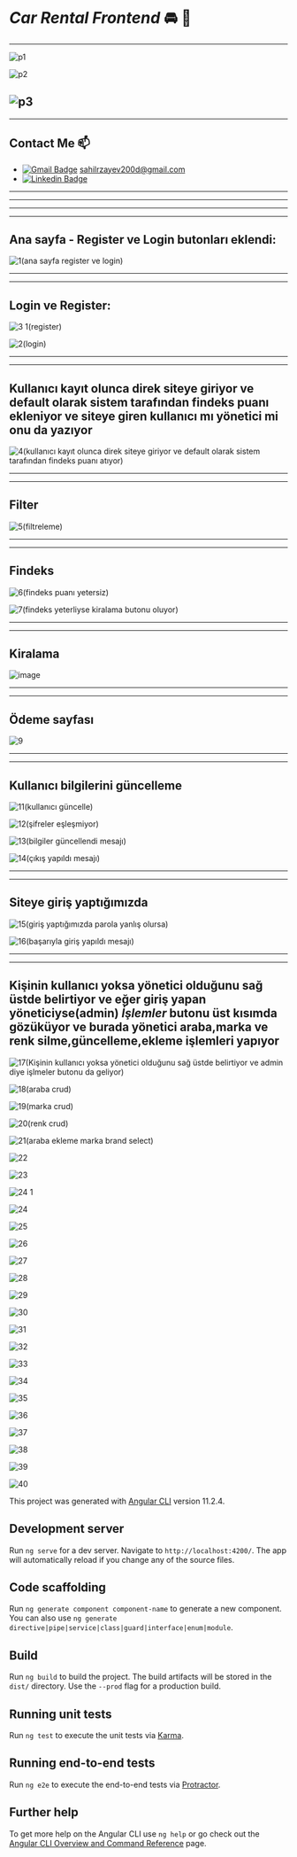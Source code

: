 # *Car Rental Frontend* :oncoming_automobile: :key:
---
![p1](https://user-images.githubusercontent.com/58303745/115150450-818e3680-a079-11eb-969d-fe0cc43e996a.jpg)

![p2](https://user-images.githubusercontent.com/58303745/115150166-42abb100-a078-11eb-96d2-f885dc4a2180.jpg)

![p3 ](https://user-images.githubusercontent.com/58303745/115150170-46d7ce80-a078-11eb-921a-b5d06884ba51.jpg)
---
---
## Contact Me 📫
- [![Gmail Badge](https://img.shields.io/badge/Gmail-D14836?style=for-the-badge&logo=gmail&logoColor=white)]() sahilrzayev200d@gmail.com
- [![Linkedin Badge](https://img.shields.io/badge/sahilrzayev-follow%20on%20linkedin-blue?style=for-the-badge&logo=linkedin)](https://www.linkedin.com/in/sahilrzayev)
---
---
---
---

## Ana sayfa - Register ve Login butonları eklendi:

![1(ana sayfa register ve login)](https://user-images.githubusercontent.com/58303745/114320726-6034c400-9b28-11eb-8a2d-fc5a5262ea39.jpg)

---
---

## Login ve Register:

![3 1(register)](https://user-images.githubusercontent.com/58303745/114320779-a853e680-9b28-11eb-95de-f5bcd9908922.jpg)

![2(login)](https://user-images.githubusercontent.com/58303745/114320782-a9851380-9b28-11eb-8d12-26caacff4ea9.jpg)

---
---

## Kullanıcı kayıt olunca direk siteye giriyor ve default olarak sistem tarafından findeks puanı ekleniyor ve siteye giren kullanıcı mı yönetici mi onu da yazıyor

![4(kullanıcı kayıt olunca direk siteye giriyor ve default olarak sistem tarafından findeks puanı atıyor)](https://user-images.githubusercontent.com/58303745/114320815-d46f6780-9b28-11eb-8d24-4e094aaaa38f.jpg)

---
---

## Filter

![5(filtreleme)](https://user-images.githubusercontent.com/58303745/114320858-11d3f500-9b29-11eb-844b-e8839635cc69.jpg)

---
---

## Findeks 

![6(findeks puanı yetersiz)](https://user-images.githubusercontent.com/58303745/114320888-329c4a80-9b29-11eb-93ab-ad24034241ca.jpg)

![7(findeks yeterliyse kiralama butonu oluyor)](https://user-images.githubusercontent.com/58303745/114320890-34660e00-9b29-11eb-894d-f1579e63351a.jpg)

---
---

## Kiralama 

![image](https://user-images.githubusercontent.com/58303745/114320922-624b5280-9b29-11eb-9636-85d6a58b8975.png)

---
---

## Ödeme sayfası

![9](https://user-images.githubusercontent.com/58303745/114320938-7d1dc700-9b29-11eb-96d2-1346189f61bd.jpg)

---
---

## Kullanıcı bilgilerini güncelleme

![11(kullanıcı güncelle)](https://user-images.githubusercontent.com/58303745/115144828-d2913100-a05f-11eb-922d-45655a3cdac0.jpg)

![12(şifreler eşleşmiyor)](https://user-images.githubusercontent.com/58303745/115144829-d329c780-a05f-11eb-921f-5f8e6ace422d.jpg)

![13(bilgiler güncellendi mesajı)](https://user-images.githubusercontent.com/58303745/115144830-d3c25e00-a05f-11eb-9f82-320bfa5c29ea.jpg)

![14(çıkış yapıldı mesajı)](https://user-images.githubusercontent.com/58303745/115144824-d0c76d80-a05f-11eb-9b17-3b90253a5c3a.jpg)

---
---

## Siteye giriş yaptığımızda

![15(giriş yaptığımızda parola yanlış olursa)](https://user-images.githubusercontent.com/58303745/115144921-3a477c00-a060-11eb-86a4-a6f990df4840.jpg)

![16(başarıyla giriş yapıldı mesajı)](https://user-images.githubusercontent.com/58303745/115144924-3d426c80-a060-11eb-8dfc-4560ccc428b9.jpg)

---
---

## Kişinin kullanıcı yoksa yönetici olduğunu sağ üstde belirtiyor ve eğer giriş yapan yöneticiyse(admin) *İşlemler* butonu üst kısımda gözüküyor ve burada yönetici araba,marka ve renk silme,güncelleme,ekleme işlemleri yapıyor

![17(Kişinin kullanıcı yoksa yönetici olduğunu sağ üstde belirtiyor ve admin diye işlmeler butonu da geliyor)](https://user-images.githubusercontent.com/58303745/114320967-a2123a00-9b29-11eb-8a6f-92074c9afc07.jpg)

![18(araba crud)](https://user-images.githubusercontent.com/58303745/114320971-a4749400-9b29-11eb-867c-358884923632.jpg)

![19(marka crud)](https://user-images.githubusercontent.com/58303745/114320987-b48c7380-9b29-11eb-9b39-6c54a1de3976.jpg)

![20(renk crud)](https://user-images.githubusercontent.com/58303745/114321047-e4d41200-9b29-11eb-8f6d-5bf81288ab6b.jpg)

![21(araba ekleme marka brand select)](https://user-images.githubusercontent.com/58303745/114321049-e56ca880-9b29-11eb-8ec3-5392b8ac929a.jpg)

![22](https://user-images.githubusercontent.com/58303745/114321052-e7cf0280-9b29-11eb-9679-cadca6607b98.jpg)

![23](https://user-images.githubusercontent.com/58303745/114321056-e9002f80-9b29-11eb-971b-2200d009daca.jpg)

![24 1](https://user-images.githubusercontent.com/58303745/114321021-d4bc3280-9b29-11eb-9a42-dbed72ae2d8b.jpg)

![24](https://user-images.githubusercontent.com/58303745/114321023-d5ed5f80-9b29-11eb-9020-fd03269a71e4.jpg)

![25](https://user-images.githubusercontent.com/58303745/114321024-d71e8c80-9b29-11eb-8865-6b2dfba67c37.jpg)

![26](https://user-images.githubusercontent.com/58303745/114321026-d84fb980-9b29-11eb-99c3-fb31ee434243.jpg)

![27](https://user-images.githubusercontent.com/58303745/114321027-d980e680-9b29-11eb-85e5-5fcabdf6de35.jpg)

![28](https://user-images.githubusercontent.com/58303745/114321029-da197d00-9b29-11eb-958c-269432b29eb9.jpg)

![29](https://user-images.githubusercontent.com/58303745/114321031-db4aaa00-9b29-11eb-9441-948f8e0a6f53.jpg)

![30](https://user-images.githubusercontent.com/58303745/114321032-db4aaa00-9b29-11eb-93b9-2aeb440168dd.jpg)

![31](https://user-images.githubusercontent.com/58303745/114321034-dc7bd700-9b29-11eb-977b-08808bd15273.jpg)

![32](https://user-images.githubusercontent.com/58303745/114321035-dd146d80-9b29-11eb-86bc-383084e7431c.jpg)

![33](https://user-images.githubusercontent.com/58303745/114321036-ddad0400-9b29-11eb-8360-82b1ba88a837.jpg)

![34](https://user-images.githubusercontent.com/58303745/114321037-de459a80-9b29-11eb-85dc-48375ccaf592.jpg)

![35](https://user-images.githubusercontent.com/58303745/114321038-df76c780-9b29-11eb-8aa6-bdf27d35ca9a.jpg)

![36](https://user-images.githubusercontent.com/58303745/114321039-e00f5e00-9b29-11eb-8117-77a6e61231da.jpg)

![37](https://user-images.githubusercontent.com/58303745/114321041-e1408b00-9b29-11eb-8723-72a8e5bdf77d.jpg)

![38](https://user-images.githubusercontent.com/58303745/114321044-e1d92180-9b29-11eb-97ff-1ae6d11cc00f.jpg)

![39](https://user-images.githubusercontent.com/58303745/114321045-e30a4e80-9b29-11eb-83fc-74e1951704fb.jpg)

![40](https://user-images.githubusercontent.com/58303745/114321046-e3a2e500-9b29-11eb-986c-3148221a070c.jpg)























This project was generated with [Angular CLI](https://github.com/angular/angular-cli) version 11.2.4.

## Development server

Run `ng serve` for a dev server. Navigate to `http://localhost:4200/`. The app will automatically reload if you change any of the source files.

## Code scaffolding

Run `ng generate component component-name` to generate a new component. You can also use `ng generate directive|pipe|service|class|guard|interface|enum|module`.

## Build

Run `ng build` to build the project. The build artifacts will be stored in the `dist/` directory. Use the `--prod` flag for a production build.

## Running unit tests

Run `ng test` to execute the unit tests via [Karma](https://karma-runner.github.io).

## Running end-to-end tests

Run `ng e2e` to execute the end-to-end tests via [Protractor](http://www.protractortest.org/).

## Further help

To get more help on the Angular CLI use `ng help` or go check out the [Angular CLI Overview and Command Reference](https://angular.io/cli) page.

